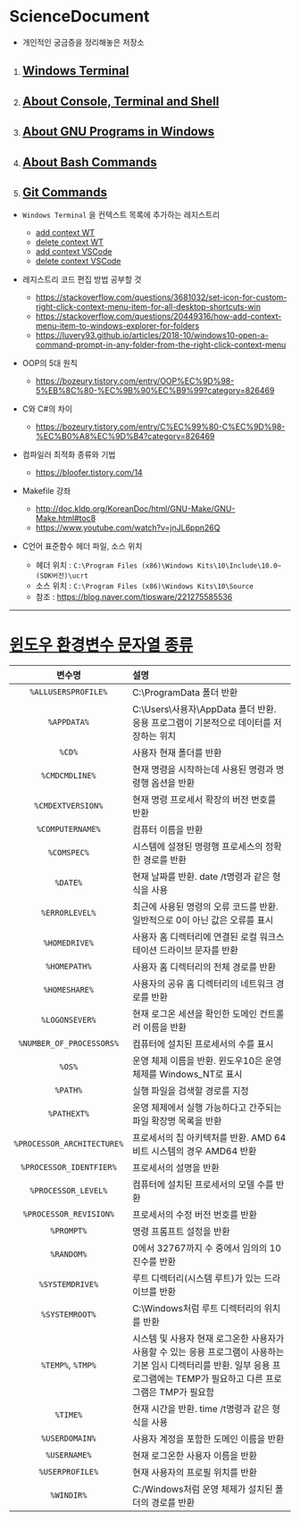 
# ScienceDocument

- 개인적인 궁금증을 정리해놓은 저장소

1. ## [Windows Terminal](WindowsTerminal.md)
   
2. ## [About Console, Terminal and Shell](AboutConsole,TerminalandShell.md)
3. ## [About GNU Programs in Windows](Gnu프로그램비교.md)
4. ## [About Bash Commands](AboutBashCommands.md)
5. ## [Git Commands](유용한%20Git%20커맨드.md)


- `Windows Terminal` 을 컨텍스트 목록에 추가하는 레지스트리
  - [add context WT](contextTerminal.reg)
  - [delete context WT](contextTerminalDelete.reg)
  - [add context VSCode](contextVSCode.reg)
  - [delete context VSCode](contextVSCodeDelete.reg)
  
- 레지스트리 코드 편집 방법 공부할 것
  - https://stackoverflow.com/questions/3681032/set-icon-for-custom-right-click-context-menu-item-for-all-desktop-shortcuts-win
  - https://stackoverflow.com/questions/20449316/how-add-context-menu-item-to-windows-explorer-for-folders
  - https://luvery93.github.io/articles/2018-10/windows10-open-a-command-prompt-in-any-folder-from-the-right-click-context-menu

- OOP의 5대 원칙
  - https://bozeury.tistory.com/entry/OOP%EC%9D%98-5%EB%8C%80-%EC%9B%90%EC%B9%99?category=826469

- C와 C#의 차이
  - https://bozeury.tistory.com/entry/C%EC%99%80-C%EC%9D%98-%EC%B0%A8%EC%9D%B4?category=826469

- 컴파일러 최적화 종류와 기법 
  - https://bloofer.tistory.com/14

- Makefile 강좌
  - http://doc.kldp.org/KoreanDoc/html/GNU-Make/GNU-Make.html#toc8
  - https://www.youtube.com/watch?v=jnJL6ppn26Q

- C언어 표준함수 헤더 파일, 소스 위치
  - 헤더 위치 : `C:\Program Files (x86)\Windows Kits\10\Include\10.0~(SDK버전)\ucrt`
  - 소스 위치 : `C:\Program Files (x86)\Windows Kits\10\Source`
  - 참조 : https://blog.naver.com/tipsware/221275585536

---
# [윈도우 환경변수 문자열 종류](https://badayak.com/entry/%EC%9C%88%EB%8F%84%EC%9A%B010-%ED%99%98%EA%B2%BD%EB%B3%80%EC%88%98-%EB%AC%B8%EC%9E%90%EC%97%B4-%EC%A2%85%EB%A5%98)

|       변수명        | 설명 
| :-----------------: | :----------------------------------------------------------------------------------- |
`%ALLUSERSPROFILE%` | C:\ProgramData 폴더 반환
`%APPDATA%` | C:\Users\사용자\AppData 폴더 반환. 응용 프로그램이 기본적으로 데이터를 저장하는 위치
`%CD%`        | 사용자 현재 폴더를 반환
`%CMDCMDLINE%`    | 현재 명령을 시작하는데 사용된 명령과 명령행 옵션을 반환
`%CMDEXTVERSION%`  | 현재 명령 프로세서 확장의 버전 번호를 반환
`%COMPUTERNAME%` | 컴퓨터 이름을 반환
`%COMSPEC%` | 시스템에 설졍된 명령행 프로세스의 정확한 경로를 반환
`%DATE%` | 현재 날짜를 반환. date /t명령과 같은 형식을 사용
`%ERRORLEVEL%` | 최근에 사용된 명령의 오류 코드를 반환. 일반적으로 0이 아닌 값은 오류를 표시
`%HOMEDRIVE%` | 사용자 홈 디렉터리에 연결된 로컬 워크스테이션 드라이브 문자를 반환
`%HOMEPATH%` | 사용자 홈 디렉터리의 전체 경로를 반환
`%HOMESHARE%` | 사용자의 공유 홈 디렉터리의 네트워크 경로를 반환
`%LOGONSEVER%` | 현재 로그온 세션을 확인한 도메인 컨트롤러 이름을 반환
`%NUMBER_OF_PROCESSORS%` | 컴퓨터에 설치된 프로세서의 수를 표시
`%OS%` | 운영 체제 이름을 반환. 윈도우10은 운영 체제를 Windows_NT로 표시
`%PATH%` | 실행 파일을 검색할 경로를 지정
`%PATHEXT%` | 운영 체제에서 실행 가능하다고 간주되는 파일 확장명 목록을 반환
`%PROCESSOR_ARCHITECTURE%` | 프로세서의 칩 아키텍처를 반환. AMD 64비트 시스템의 경우 AMD64 반환
`%PROCESSOR_IDENTFIER%` | 프로세서의 설명을 반환
`%PROCESSOR_LEVEL%` | 컴퓨터에 설치된 프로세서의 모델 수를 반환
`%PROCESSOR_REVISION%` | 프로세서의 수정 버전 번호를 반환
`%PROMPT%` | 명령 프롬프트 설정을 반환
`%RANDOM%` | 0에서 32767까지 수 중에서 임의의 10진수를 반환
`%SYSTEMDRIVE%` | 루트 디렉터리(시스템 루트)가 있는 드라이브를 반환
`%SYSTEMROOT%` |  C:\Windows처럼 루트 디렉터리의 위치를 반환
`%TEMP%`, `%TMP%` | 시스템 및 사용자 현재 로그온한 사용자가 사용할 수 있는 응용 프로그램이 사용하는 기본 임시 디렉터리를 반환. 일부 응용 프로그램에는 TEMP가 필요하고 다른 프로그램은 TMP가 필요함
`%TIME%` | 현재 시간을 반환. time /t명령과 같은 형식을 사용
`%USERDOMAIN%` | 사용자 계정을 포함한 도메인 이름을 반환
`%USERNAME%` | 현재 로그온한 사용자 이름을 반환
`%USERPROFILE%` | 현재 사용자의 프로필 위치를 반환
`%WINDIR%` | C:/Windows처럼 운영 체제가 설치된 폴더의 경로를 반환